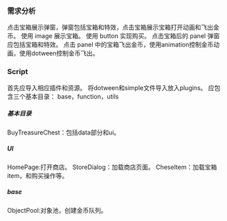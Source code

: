 ### 需求分析
点击宝箱展示弹窗，弹窗包括宝箱和特效，点击宝箱展示宝箱打开动画和飞出金币。
使用 image 展示宝箱。
使用 button 实现购买。
点击宝箱后的 panel 弹窗应包括宝箱和特效。
点击 panel 中的宝箱飞出金币，使用animation控制金币动画，使用dotween控制金币飞出。

### Script
首先应导入相应插件和资源。
将dotween和simple文件导入放入plugins。
应包含三个基本目录：
base，function，utils

##### 基本目录
BuyTreasureChest：包括data部分和ui。


##### UI
HomePage:打开商店。
StoreDialog：加载商店页面。
CheseItem：加载宝箱item，和购买操作等。

##### base
ObjectPool:对象池，创建金币队列。
